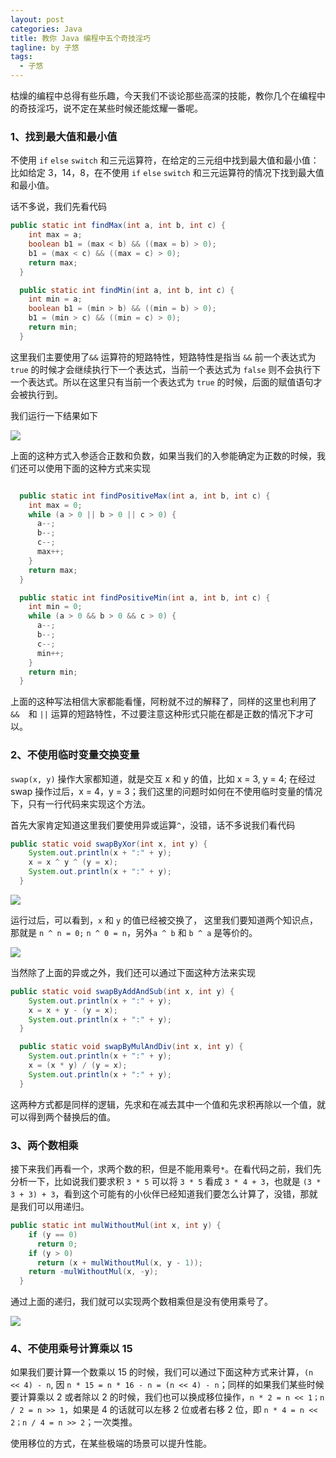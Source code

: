 ```yaml
---
layout: post
categories: Java
title: 教你 Java 编程中五个奇技淫巧
tagline: by 子悠
tags: 
  - 子悠
---
```


枯燥的编程中总得有些乐趣，今天我们不谈论那些高深的技能，教你几个在编程中的奇技淫巧，说不定在某些时候还能炫耀一番呢。

<!--more-->

### 1、找到最大值和最小值

不使用 `if` `else` `switch` 和三元运算符，在给定的三元组中找到最大值和最小值：比如给定 3，14，8，在不使用 `if` `else` `switch` 和三元运算符的情况下找到最大值和最小值。

话不多说，我们先看代码

```java
public static int findMax(int a, int b, int c) {
    int max = a;
    boolean b1 = (max < b) && ((max = b) > 0);
    b1 = (max < c) && ((max = c) > 0);
    return max;
  }

  public static int findMin(int a, int b, int c) {
    int min = a;
    boolean b1 = (min > b) && ((min = b) > 0);
    b1 = (min > c) && ((min = c) > 0);
    return min;
  }
```

这里我们主要使用了`&&` 运算符的短路特性，短路特性是指当 `&&` 前一个表达式为 `true` 的时候才会继续执行下一个表达式，当前一个表达式为 `false` 则不会执行下一个表达式。所以在这里只有当前一个表达式为 `true` 的时候，后面的赋值语句才会被执行到。

我们运行一下结果如下

![](https://tva1.sinaimg.cn/large/e6c9d24egy1h1bkk16lv8j20wa0eiabk.jpg)

上面的这种方式入参适合正数和负数，如果当我们的入参能确定为正数的时候，我们还可以使用下面的这种方式来实现

```java

  public static int findPositiveMax(int a, int b, int c) {
    int max = 0;
    while (a > 0 || b > 0 || c > 0) {
      a--;
      b--;
      c--;
      max++;
    }
    return max;
  }

  public static int findPositiveMin(int a, int b, int c) {
    int min = 0;
    while (a > 0 && b > 0 && c > 0) {
      a--;
      b--;
      c--;
      min++;
    }
    return min;
  }
```

上面的这种写法相信大家都能看懂，阿粉就不过的解释了，同样的这里也利用了`&&  `和 `||` 运算的短路特性，不过要注意这种形式只能在都是正数的情况下才可以。

### 2、不使用临时变量交换变量

`swap(x, y)` 操作大家都知道，就是交互 x 和 y 的值，比如 x = 3, y = 4; 在经过 swap 操作过后，x = 4，y = 3；我们这里的问题时如何在不使用临时变量的情况下，只有一行代码来实现这个方法。

首先大家肯定知道这里我们要使用异或运算`^`，没错，话不多说我们看代码

```java
public static void swapByXor(int x, int y) {
    System.out.println(x + ":" + y);
    x = x ^ y ^ (y = x);
    System.out.println(x + ":" + y);
  }
```

![](https://tva1.sinaimg.cn/large/e6c9d24egy1h1bkk6c3noj20y20gwt9z.jpg)

运行过后，可以看到，`x` 和 `y` 的值已经被交换了， 这里我们要知道两个知识点，那就是 `n ^ n = 0;` `n ^ 0 = n`，另外`a ^ b` 和 `b ^ a` 是等价的。

![](https://tva1.sinaimg.cn/large/e6c9d24egy1h1bkka5fp2j20w80fqabg.jpg)

当然除了上面的异或之外，我们还可以通过下面这种方法来实现

```java
public static void swapByAddAndSub(int x, int y) {
    System.out.println(x + ":" + y);
    x = x + y - (y = x);
    System.out.println(x + ":" + y);
  }

  public static void swapByMulAndDiv(int x, int y) {
    System.out.println(x + ":" + y);
    x = (x * y) / (y = x);
    System.out.println(x + ":" + y);
  }
```

这两种方式都是同样的逻辑，先求和在减去其中一个值和先求积再除以一个值，就可以得到两个替换后的值。

### 3、两个数相乘

接下来我们再看一个，求两个数的积，但是不能用乘号`*`。在看代码之前，我们先分析一下，比如说我们要求积 `3 * 5` 可以将 `3 * 5` 看成 `3 * 4 + 3`，也就是 `(3 * 3 + 3) + 3`，看到这个可能有的小伙伴已经知道我们要怎么计算了，没错，那就是我们可以用递归。

```java
public static int mulWithoutMul(int x, int y) {
    if (y == 0)
      return 0;
    if (y > 0)
      return (x + mulWithoutMul(x, y - 1));
    return -mulWithoutMul(x, -y);
  }
```

通过上面的递归，我们就可以实现两个数相乘但是没有使用乘号了。

![](https://tva1.sinaimg.cn/large/e6c9d24egy1h1bkkes5b8j20y20h4jsu.jpg)

### 4、不使用乘号计算乘以 15

如果我们要计算一个数乘以 15 的时候，我们可以通过下面这种方式来计算，`(n << 4) - n`, 因 `n * 15 = n * 16 - n = (n << 4) - n`；同样的如果我们某些时候要计算乘以 2 或者除以 2 的时候，我们也可以换成移位操作，`n * 2 = n << 1；n / 2 = n >> 1`，如果是 4 的话就可以左移 2 位或者右移 2 位，即 `n * 4 = n << 2；n / 4 = n >> 2`；一次类推。

使用移位的方式，在某些极端的场景可以提升性能。